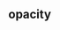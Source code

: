 ## opacity


<!-- CSSJSON.opacity.description -->

<!-- CSSJSON.opacity.syntax -->

<!-- CSSJSON.opacity.values -->

<!-- CSSJSON.opacity.compatibility -->

<!-- CSSJSON.opacity.reference -->